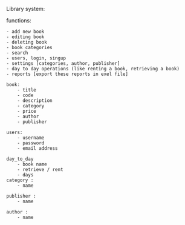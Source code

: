 Library system:


  functions:
  
	- add new book
	- editing book
	- deleting book
	- book categories
	- search 
	- users, login, singup
	- settings [categories, author, publisher]
	- day to day operations (like renting a book, retrieving a book)
	- reports [export these reports in exel file]

	book:
		- title
		- code
		- description
		- category
		- price
		- author
		- publisher

	users:
		- username
		- password
		- email address

	day_to_day
		- book name
		- retrieve / rent
		- days
	category :
		- name

	publisher :
		- name

	author :
		- name
